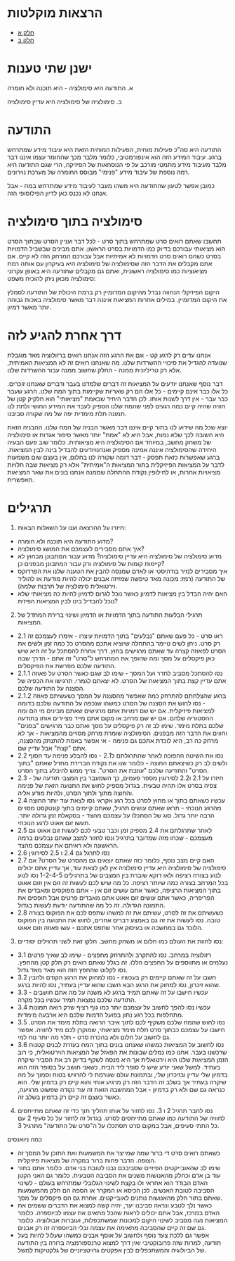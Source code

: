 הרצאות מוקלטות
=====

- [חלק א](https://soundcloud.com/michael-simkin/dlugmvy63xau)
- [חלק ב](https://soundcloud.com/michael-simkin/0oumsje1t0pm)

ישנן שתי טענות
=====

א. התודעה היא סימולציה - היא תוכנה ולא חומרה 

ב. סימולציה של סימולציה היא עדיין סימולציה 

התודעה
=====

התודעה היא סה"כ פעילות מוחית, הפעילות המוחית הזאת היא עיבוד מידע שמתרחש ברגע. עיבוד המידע הזה הוא אינפורמטיבי, כלומר מלבד מכך שהחומר עצמו איננו דבר מלבד מעיבוד מידע מתמטי מורכב על פי הנוסחאות של הפיזיקה, הרי שגם התודעה היא רמה נוספת של עיבוד מידע "פנימי" מבוסס החומרה של מערכת נוירונים.

כמובן אפשר לטעון שהתודעה היא משהו מעבר לעיבוד מידע שמתרחש במח - אבל אנחנו לא נכנס כאן לדיון הפילוסופי הזה. 

סימולציה בתוך סימולציה
=====

תחשבו שאתם רואים סרט שמתרחש בתוך סרט - לכל דבר ועניין הסרט שבתוך הסרט הוא מציאותי עבורכם בדיוק כמו הדמויות בסרט הראשון. אתם מבינים שבשביל הדמויות בסרט כשהם רואים סרט הדמויות לא אמיתיות אבל עבורכם המרחק הזה לא קיים. אם אתם מקבלים את הדבר הזה שסימולציה של סימולציה היא בעיקרון עם אותה רמת מציאוציות כמו סימולציה ראשונית, ואתם גם מקבלים שתודעה היא באופן עקרוני סימולציה מכאן ניתן להוכיח משפט:

היקום הפיזיקלי הנחווה נבדל מהיקום המדומיין רק ברמת היכולת של התודעה לסמלץ את היקום המדומיין. במילים אחרות המציאות איננה דבר מאשר סימולציה באכות גבוהה יותר מאשר דמיון. 

דרך אחרת להגיע לזה
=====

אנחנו עדים רק לרגע קט - וגם את הרגע הזה אנחנו רואים ברזולוציה מאד מוגבלת שנועדה להגדיל את סיכויי ההשרדות שלנו. מה שאנחנו רואים זה לא המציאות האמיתית, אלא רק טריליונית ממנה - החלק שחשוב ממנה עבור ההשרדות שלנו. 

דבר נוסף שאנחנו יודעים על המציאות זה דברים שלמדנו בעבר ודברים שאנחנו זוכרים. כל אלו כבר אינם קיימים - כל אלו הם רק שאריות שקיימות בתוך המח שלנו. הרגע שעבר כבר עבר - אין דרך לשנות אותו. לכן הדבר היחיד שבאמת "מציאותי" הוא חלקיק קטן של חוויה שהיה קיים כמה רגעים לפני שהמח שלנו הספיק לעבד את המידע החושי ולתת לנו תמונה תלת מימדית יפה של מה שקורה סביבנו. 

יוצא שכל מה שידוע לנו בתור קיים איננו דבר מאשר הבניה של המח שלנו. ההבניה הזאת היא חשובה לכך שלא נמות, אבל היא לא "אמת" יותר מאשר סיפור אגדות או סימולציה של משחק מחשב, במיוחד אם הסימולציה היא מציאותית. כלומר שוב פעם הבעיה היחידה שהסימולציה איננה אמינה מספיק ואנחנויודעים להבדיל בינה לבין המציאות. ברגע שאפשרות כזאת תפסק - דבר דומה שקורה לנו בחלום, אין בעצם שום משמעות לדבר על המציאות הפיזיקלית בתור המציאות ה"אמיתית" אלא רק מציאות שבה תלויות מציאויות אחרות, או לחילופין נקודת ההתחלה שממנה אנחנו בונים את שאר המציאות האפשרית. 

תרגילים
=====

1. חיזרו על ההרצאה וענו על השאלות הבאות: 
 - מדוע התודעה היא תוכנה ולא חומרה? 
 - איך אתם מסבירים לעצמכם את המושג סימולציה? 
 -  מדוע סימולציה של סימולציה היא עדיין סימולציה? מדוע עבור המתבונן מבחוץ לא קיימות קומות של סימולציה ורק עבור המתבונן מבפנים כן? 
 - איך מסבירים לנזיר בודהיסטי או לאדם שמנסה להבין את הטענה שלנו את הפרדוקס של התודעה  (רמז: מכונה מאד טיפשה שמזיזה אבנים יכולה להיות מודעת או להוליד וירטואלית סימולציה של תרבות שלמה).
 - האם יהיה הבדל בין מציאות לדמיון כאשר נוכל לגרום לדמיון להיות כה מציאותי שלא נוכל להבדיל בינו לבין המציאות הפיזית? 
 
2. תרגילי הבלעות התודעה בתוך הדמויות או הדמיון ושינוי ברירת המחדל של המציאות. 

- 2.1 ראו סרט - כל פעם שאתם "נבלעים" בתוך הדמויות עיצרו - אימרו לעצמכם זה רק סרט. ניתן לשים טיימר בהתחלה שיוציא אתכם מהסרט כל כמה זמן ולשים את הסרט לפאוזה קצרה עד שאתם מרגישים בחוץ. דרך אחרת להסתכל על זה היא שיש כאן פיקסלים על מסך ומה שהופך את המתרחש ל"סרט" זה אתם - הדרך שבה התודעה שלכם מפרשת את הפיקסלים.
- 2.1.1 נסו להסתכל מסביב לחדר ועל המסך - שימו לב שגם כאשר הסרט על פאוזה אתם עדיין קצת בתוך המציאות של הסרט. לא יצאתם לגמרי. תרגישו את הכפיה של הסצנה על התודעה שלכם. 
- 2.1.2 ברגע שהצלחתם להתרחק כמה שאפשר מהסצנה על המסך כשעשיתם פאוזה - נסו לחוש את הסצנה של הסרט כמשהו שנכפה על התודעה שלכם בדומה למציאות פיזיקלית. אם יש שם דמויות אתם מרגישים שאתם מבינים מי הם ומה ההסטוריה שלהם. אם יש שם מרחב או מקום אתם מייד מציירים אותו בתודעה שלכם בתלת מימד. שימו לב זה רק פיקסלים על מסך ואתם כבר מרגישים "בפנים" וחווים את הדבר הזה מבפנים. הסימולציה שומרת מרחק מסויים מהמציאות - אך לא מרחק כה רב, היא לוכדת אתכם גם פנימה - אי אפשר באמת להתנתק מהסצנה, אתם "קצת" אבל עדיין שם. 
- 2.2 נסו את השיטה ההפוכה לאחר שהתרגלתם ל2.1 - נסו להבלע פנימה עד הסוף ולשים לב רק כשיצאתם החוצה - כלומר שנו את נקודת הברירת מחדל שאתם "בתוך הסרט" והתודעה שלכם "עוזבת את הסרט". צריך ממש להיבלע בתוך הסרט.  
- 2.3 - חיזרו על 2.1 ו2.2 לסירוגין מספר פעמים, כך השמעבר בין המצבי תודעה של צפיה בסרט אלו תהיה טבעית. בגדול מספיק לחוש את התנועה הזאת של פנימה והחוצה מתוך ולתוך הסרט, ולהיות מודע אליה. 
- 2.4 עכשיו כשאתם בתוך או מחוץ לסרט בכל רגע אקראי נסו לצאת עוד יותר החוצה מהרגע הנוכחי - תראו שאתם עושים תרגיל, שאתם קיימים בתוך קונטקסט מסויים הרבה יותר גדול. סוג של הסתכלו על עצמכם מהצד - בסקאלת זמן גדולה יותר. תעשו זום אאוט לרגע הנוכחי. 
- 2.5 לאחר שתרגלתם את 2.4 מספיק זמן וכבר טבעי לכם לעשות זום אאוט גם מעצמכם - שכחו מזה שמדובר בתרגיל ונסו לחזור למצב שאתם נבלעים ברמה הראשונה ולא ראיתם את עצמכם מהצד. 
- 2.6 נסו לתרגל גם 2.4 ו 2.5 לסירוגין
- 2.7 האם קיים מצב נוסף, כלומר כזה שאתם יוצאים גם מהסרט של הסרט? אם סימולציה של סימולציה היא עדיין סימולציה אין לאן לצאת עוד, אך עדיין אתם יכולים לנוע בצורה רציפה ולאו דוקא שוברת בין המצבים של בתרגילים 1-2-4-5 נסו לנוע בכל המרחב בצורה כמה שיותר רציפה. כל מה שיש לכם לעשות זה זום אין וזום אאוט בתוך המציאות הרציפה, כאשר אתם עושים זום אין - אתם מפוקסים ומאבדים את הפריפריה, כאשר אתם עושים זום אאוט אתם מאבדים פרטים אבל תופסים את התמונה הגדולה. זה כל מה שהתודעה יודעת לעשות בגדול. 
- 2.8 כשעשיתם את זה לסרט, עשיתם את זה למשהו שתפס לכם את הפוקוס בצורה טובה. נסו לעשות את זה גם באמצע דברים אחרים, לחוש את התנועה בין הפוקוס הלוכד גם במחשבה או בעיסוק אחר שתפס אתכם - עשו פאוזה וזום אאוט. 

3. נסו לחוות את העולם כמו חלום או משחק מחשב. חלקו זאת לשני תרגילים יסודיים: 
- 3.1 רזולוציה במרחב. נסו להתקרב ולהתרחק מחפצים - שימו לב שאיך פרטים נעלמים או מתווספים על החפצים הללו. זה בגלל שאתם רואים רק חלק קטן מהחפץ. נסו לקלוט שהחפץ הזה הוא מאד מאד גדול. 
- 3.2 חשבו על זה שאתם קיימים רק בעכשיו - נסו למחוק את הרגע הקודם ולהבין שהוא זיכרון, נסו למחוק את הרגע הבא חשבו שהוא עדיין בעתיד, נסו להיות ברגע. 
- 3.3 עכשיו חישבו על זה שאתם תמיד ברגע לא משנה על מה אתם חושבים - התודעה שלכם נמצאת תמיד עכשיו בכל מקרה. 
- 3.4 עכשיו נסו להפך לחשוב על עצמכם יותר כמו גוף רציף שרק רואה תמונות מתחלפות בכל רגע נתון בפועל הדמות שלכם היא ארבעה מימדית. 
- 3.5 נסו לחוש שהמח שלכם משקיף לכם לתוך איבר הרואה בתלת מימד את הסרט. חישבו על עצמכם כבתוך סרט תלת מימד מציאותי, שמוקרן לכם מיד לחוויה. אפשר גם לחשוב על חלום ולא בהכרח סרט - תלוי מה יותר נוח למי. 
- 3.6 נסו לחשוב על המציאות כמשהו שאנחנו בונים בתוך המח בעזרת לבנים קטנות שרכשנו בעבר. אחנו כמו נמלים שבונות את הפאזל של המציאות הוירטואלית, כי רוב הזמן המציאות שלנו היא וירטואלית אך היא מנסה לשקף בדיוק רב את הסביר שיקרה בעתיד. למשל שאני יודע שיש לי סופר ליד הבית. כשאני חושב על בסופר הזה הוא בדמיון שלי עדיין ובזיכרון שלי, ובתמונת עולם שגורמת לי להרגיש בטוח וסמוך על מה שיקרה בעתיד אך בשלב זה הדבר הזה רק מרגיע אותי והוא קיים רק בדמיון שלי. הוא כנראה גם שם ולא רק בדמיון - אבל המחשבה הזאת זה עוד נקודה שפשוט מרגיעה, כאשר בעצם זה קיים רק בדמיון בשלב זה. 

4. נסו לחבר תרגיל 2 ו 3. נסו לחזור על אותו תהליך תוך כדי זה שאתם מתייחסים לחוויה של התודעה כמו שאתם מתייחסים לסרט. בגדול זה לחזור על כל סעיף 2 עם כל התתי סעיפים, אבל במקום סרט תסתכלו על ה"סרט של התודעה" מתרגיל 3. 

כמה ניואנסים 

- כשאתם רואים סרט די ברור שמה שמייצר את המשמעות ואת התוכן על המסך זה הצופה. הדבר פחות ברור במקרה של מציאות פיזיקלית. 
- שימו לב שהאובייקטים הפיזיים שסביבכם נבנו לטובת בני אדם. כלומר אתם בתור עוד בן אדם וכחלק מהאנושות משנים את הסביבה הטבעית. כלומר גם האני הקטן האדם הבודד הוא אחראי ולו בקצת לשינוי הגלובלי שמתרחש בעולם - לשינוי הסביבה לטובת האנשים. לכן הכיסא או המקרר או הספה הם חלק מהמשמעות שאתם בתור חלק מהאנושות נותנים לאובייקטים. אחרת גם הם פיקסלים על מסך. 
- כאשר נלך לטבע ונראה סביבנו יער, יהיה קשה למצוא את הדברים ששמים את האדם במרכז, אבל אתם יכולים לראות שהכל מתאים את עצמו לביוספרה. כלומר המציאות נעה מסביב לשינוי היקום למכונות שמשתכפלות, ועוברות אבולוציה. כלומר גם שם זה קיים שהסביבה מתאימה את עצמה ובלי הביוספרה זה רק אבנים. 
- אפשר גם ללכת צעד נוסף ולחשוב על אוסף אבנים כמשהו שעלול להיות בעל תודעה, למרות שזה פרובוקטיבי ואין דרך למצוא טרנספורמציה ברורה בין התודעה של הביולוגיה והמשתכפלים לבין אפקטים גרויטציוניים של גלקטיקות למשל. 


